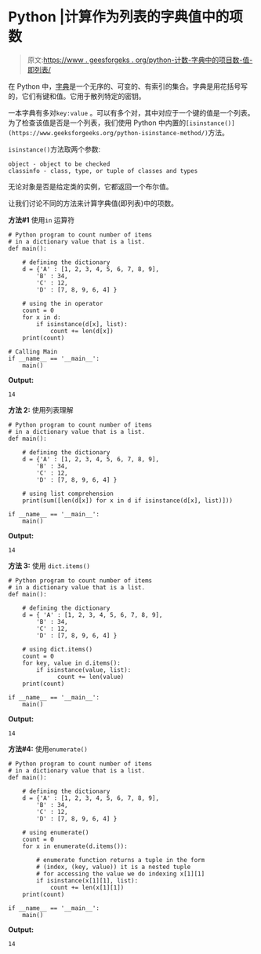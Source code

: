 # Python |计算作为列表的字典值中的项数

> 原文:[https://www . geesforgeks . org/python-计数-字典中的项目数-值-即列表/](https://www.geeksforgeeks.org/python-count-number-of-items-in-a-dictionary-value-that-is-a-list/)

在 Python 中，[字典](https://www.geeksforgeeks.org/python-dictionary/)是一个无序的、可变的、有索引的集合。字典是用花括号写的，它们有键和值。它用于散列特定的密钥。

一本字典有多对`key:value` 。可以有多个对，其中对应于一个键的值是一个列表。为了检查该值是否是一个列表，我们使用 Python 中内置的`[isinstance()](https://www.geeksforgeeks.org/python-isinstance-method/)`方法。

`isinstance()`方法取两个参数:

```
object - object to be checked
classinfo - class, type, or tuple of classes and types
```

无论对象是否是给定类的实例，它都返回一个布尔值。

让我们讨论不同的方法来计算字典值(即列表)中的项数。

**方法#1** 使用`in` 运算符

```
# Python program to count number of items
# in a dictionary value that is a list.
def main():

    # defining the dictionary
    d = {'A' : [1, 2, 3, 4, 5, 6, 7, 8, 9],
        'B' : 34,
        'C' : 12,
        'D' : [7, 8, 9, 6, 4] }

    # using the in operator
    count = 0
    for x in d:
        if isinstance(d[x], list):
            count += len(d[x])
    print(count)

# Calling Main    
if __name__ == '__main__':
    main()
```

**Output:**

```
14

```

**方法 2:** 使用列表理解

```
# Python program to count number of items
# in a dictionary value that is a list.
def main():

    # defining the dictionary
    d = {'A' : [1, 2, 3, 4, 5, 6, 7, 8, 9],
        'B' : 34,
        'C' : 12,
        'D' : [7, 8, 9, 6, 4] }

    # using list comprehension
    print(sum([len(d[x]) for x in d if isinstance(d[x], list)]))

if __name__ == '__main__':
    main()
```

**Output:**

```
14

```

**方法 3:** 使用 `dict.items()`

```
# Python program to count number of items
# in a dictionary value that is a list.
def main():

    # defining the dictionary
    d = { 'A' : [1, 2, 3, 4, 5, 6, 7, 8, 9],
        'B' : 34,
        'C' : 12,
        'D' : [7, 8, 9, 6, 4] }

    # using dict.items()
    count = 0
    for key, value in d.items():
        if isinstance(value, list):
              count += len(value)
    print(count)

if __name__ == '__main__':
    main()
```

**Output:**

```
14

```

**方法#4:** 使用`enumerate()`

```
# Python program to count number of items
# in a dictionary value that is a list.
def main():

    # defining the dictionary
    d = {'A' : [1, 2, 3, 4, 5, 6, 7, 8, 9],
        'B' : 34,
        'C' : 12,
        'D' : [7, 8, 9, 6, 4] }

    # using enumerate()
    count = 0
    for x in enumerate(d.items()):

        # enumerate function returns a tuple in the form
        # (index, (key, value)) it is a nested tuple
        # for accessing the value we do indexing x[1][1]
        if isinstance(x[1][1], list):
            count += len(x[1][1])
    print(count)

if __name__ == '__main__':
    main()
```

**Output:**

```
14

```